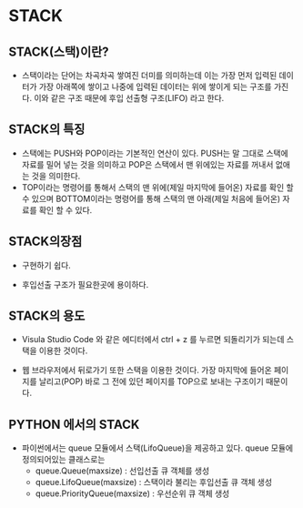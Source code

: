 STACK
========

STACK(스택)이란?
----------------
* 스택이라는 단어는 차곡차곡 쌓여진 더미를 의미하는데 이는 가장 먼저 입력된 데이터가 가장 아래쪽에 쌓이고 나중에 입력된 데이터는 위에 쌓이게 되는 구조를 가진다. 이와 같은 구조 때문에 후입 선출형 구조(LIFO) 라고 한다.

STACK의 특징
------------
* 스택에는 PUSH와 POP이라는 기본적인 연산이 있다. PUSH는 말 그대로 스택에 자료를 밀어 넣는 것을 의미하고 POP은 스택에서 맨 위에있는 자료를 꺼내서 없애는 것을 의미한다. 
* TOP이라는 명령어를 통해서 스택의 맨 위에(제일 마지막에 들어온) 자료를 확인 할 수 있으며 BOTTOM이라는 명령어를 통해 스택의 맨 아래(제일 처음에 들어온) 자료를 확인 할 수 있다.

STACK의장점
------------
* 구현하기 쉽다.

* 후입선출 구조가 필요한곳에 용이하다.

STACK의 용도
--------------
* Visula Studio Code 와 같은 에디터에서 ctrl + z 를 누르면 되돌리기가 되는데 스택을 이용한 것이다.

* 웹 브라우저에서 뒤로가기 또한 스택을 이용한 것이다. 가장 마지막에 들어온 페이지를 날리고(POP) 바로 그 전에 있던 페이지를 TOP으로 보내는 구조이기 때문이다.

PYTHON 에서의 STACK 
-------------------
* 파이썬에서는 queue 모듈에서 스택(LifoQueue)을 제공하고 있다. queue 모듈에 정의되어있는 클래스로는 
    * queue.Queue(maxsize) : 선입선출 큐 객체를 생성
    * queue.LifoQueue(maxsize) : 스택이라 불리는 후입선출 큐 객체 생성
    * queue.PriorityQueue(maxsize) : 우선순위 큐 객체 생성